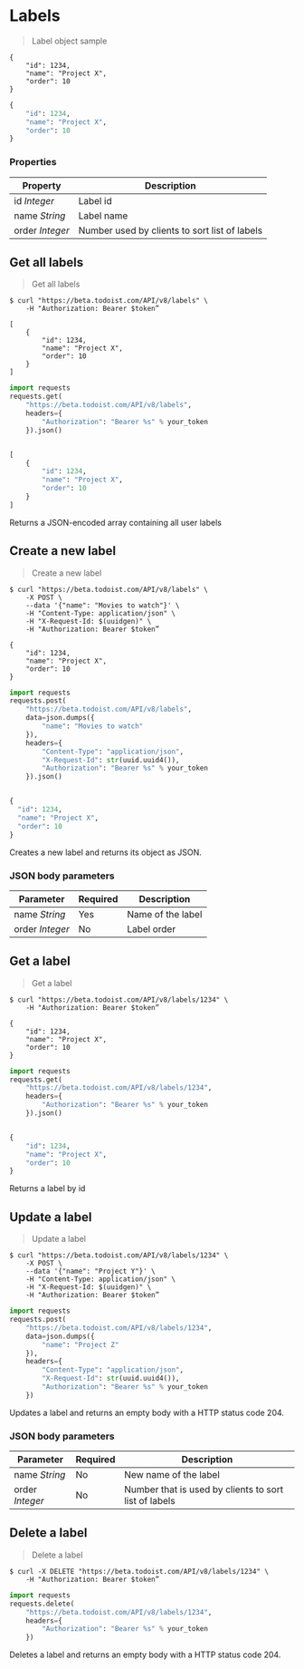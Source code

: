 # Labels

> Label object sample

```shell
{
    "id": 1234,
    "name": "Project X",
    "order": 10
}
```

```python
{
    "id": 1234,
    "name": "Project X",
    "order": 10
}
```

### Properties

Property | Description
----------|------------
id *Integer* | Label id
name *String* | Label name
order *Integer* | Number used by clients to sort list of labels

## Get all labels

> Get all labels

```shell
$ curl "https://beta.todoist.com/API/v8/labels" \
    -H "Authorization: Bearer $token”

[
    {
        "id": 1234,
        "name": "Project X",
        "order": 10
    }
]
```

```python
import requests
requests.get(
    "https://beta.todoist.com/API/v8/labels",
    headers={
        "Authorization": "Bearer %s" % your_token
    }).json()


[
    {
        "id": 1234,
        "name": "Project X",
        "order": 10
    }
]
```

Returns a JSON-encoded array containing all user labels

## Create a new label

> Create a new label

```shell
$ curl "https://beta.todoist.com/API/v8/labels" \
    -X POST \
    --data '{"name": "Movies to watch"}' \
    -H "Content-Type: application/json" \
    -H "X-Request-Id: $(uuidgen)" \
    -H "Authorization: Bearer $token”

{
    "id": 1234,
    "name": "Project X",
    "order": 10
}
```

```python
import requests
requests.post(
    "https://beta.todoist.com/API/v8/labels",
    data=json.dumps({
        "name": "Movies to watch"
    }),
    headers={
        "Content-Type": "application/json",
        "X-Request-Id": str(uuid.uuid4()),
        "Authorization": "Bearer %s" % your_token
    }).json()


{
  "id": 1234,
  "name": "Project X",
  "order": 10
}
```

Creates a new label and returns its object as JSON.

### JSON body parameters

Parameter | Required | Description
--------- | -------- | -----------
name *String* | Yes | Name of the label
order *Integer* | No | Label order

## Get a label

> Get a label

```shell
$ curl "https://beta.todoist.com/API/v8/labels/1234" \
    -H "Authorization: Bearer $token”

{
    "id": 1234,
    "name": "Project X",
    "order": 10
}
```

```python
import requests
requests.get(
    "https://beta.todoist.com/API/v8/labels/1234",
    headers={
        "Authorization": "Bearer %s" % your_token
    }).json()


{
    "id": 1234,
    "name": "Project X",
    "order": 10
}
```

Returns a label by id

## Update a label

> Update a label

```shell
$ curl "https://beta.todoist.com/API/v8/labels/1234" \
    -X POST \
    --data '{"name": "Project Y"}' \
    -H "Content-Type: application/json" \
    -H "X-Request-Id: $(uuidgen)" \
    -H "Authorization: Bearer $token”
```

```python
import requests
requests.post(
    "https://beta.todoist.com/API/v8/labels/1234",
    data=json.dumps({
        "name": "Project Z"
    }),
    headers={
        "Content-Type": "application/json",
        "X-Request-Id": str(uuid.uuid4()),
        "Authorization": "Bearer %s" % your_token
    })

```

Updates a label and returns an empty body with a HTTP status code 204.

### JSON body parameters

Parameter | Required | Description
--------- | -------- | -----------
name *String* | No | New name of the label
order *Integer* | No | Number that is used by clients to sort list of labels

## Delete a label

> Delete a label

```shell
$ curl -X DELETE "https://beta.todoist.com/API/v8/labels/1234" \
    -H "Authorization: Bearer $token”
```

```python
import requests
requests.delete(
    "https://beta.todoist.com/API/v8/labels/1234",
    headers={
        "Authorization": "Bearer %s" % your_token
    })

```

Deletes a label and returns an empty body with a HTTP status code 204.
